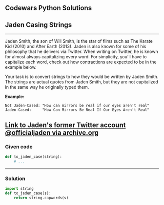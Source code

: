 
Codewars Python Solutions
---
## Jaden Casing Strings <br>
---
Jaden Smith, the son of Will Smith, is the star of films such as The Karate Kid (2010) and After Earth (2013). Jaden is also known for some of his philosophy that he delivers via Twitter. When writing on Twitter, he is known for almost always capitalizing every word. For simplicity, you'll have to capitalize each word, check out how contractions are expected to be in the example below.

Your task is to convert strings to how they would be written by Jaden Smith. The strings are actual quotes from Jaden Smith, but they are not capitalized in the same way he originally typed them.

**Example:**
```
Not Jaden-Cased: "How can mirrors be real if our eyes aren't real"
Jaden-Cased:     "How Can Mirrors Be Real If Our Eyes Aren't Real"
```
[Link to Jaden's former Twitter account @officialjaden via archive.org](https://web.archive.org/web/20190624190255/https://twitter.com/officialjaden)
---
### Given code
```python
def to_jaden_case(string):
    # ...
```
---
### Solution
```python
import string
def to_jaden_case(s):
    return string.capwords(s)
```
